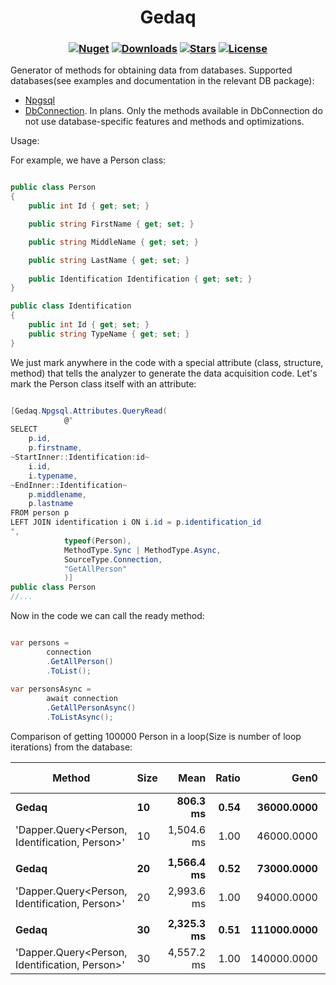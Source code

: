 <h1 align="center">
  <a>Gedaq</a>
</h1>

<h3 align="center">

  [![Nuget](https://img.shields.io/nuget/v/Gedaq?logo=Gedaq)](https://www.nuget.org/packages/Gedaq/)
  [![Downloads](https://img.shields.io/nuget/dt/Gedaq.svg)](https://www.nuget.org/packages/Gedaq/)
  [![Stars](https://img.shields.io/github/stars/SoftStoneDevelop/Gedaq?color=brightgreen)](https://github.com/SoftStoneDevelop/Gedaq/stargazers)
  [![License](https://img.shields.io/badge/license-MIT-blue.svg)](LICENSE)

</h3>

Generator of methods for obtaining data from databases.
Supported databases(see examples and documentation in the relevant DB package):<br>
- [Npgsql](https://github.com/SoftStoneDevelop/Gedaq.Npgsql)<br>
- [DbConnection](). In plans. Only the methods available in DbConnection do not use database-specific features and methods and optimizations.

Usage:

For example, we have a Person class:
```C#

public class Person
{
    public int Id { get; set; }

    public string FirstName { get; set; }

    public string MiddleName { get; set; }

    public string LastName { get; set; }
    
    public Identification Identification { get; set; }
}

public class Identification
{
    public int Id { get; set; }
    public string TypeName { get; set; }
}

```
We just mark anywhere in the code with a special attribute (class, structure, method) that tells the analyzer to generate the data acquisition code.
Let's mark the Person class itself with an attribute:

```C#

[Gedaq.Npgsql.Attributes.QueryRead(
            @"
SELECT 
    p.id,
    p.firstname,
~StartInner::Identification:id~
    i.id,
    i.typename,
~EndInner::Identification~
    p.middlename,
    p.lastname
FROM person p
LEFT JOIN identification i ON i.id = p.identification_id
",
            typeof(Person),
            MethodType.Sync | MethodType.Async,
            SourceType.Connection,
            "GetAllPerson"
            )]
public class Person
//...

```

Now in the code we can call the ready method:
```C#

var persons = 
        connection
        .GetAllPerson()
        .ToList();
        
var personsAsync = 
        await connection
        .GetAllPersonAsync()
        .ToListAsync();

```

Comparison of getting 100000 Person in a loop(Size is number of loop iterations) from the database:


|                                         Method | Size |       Mean | Ratio |        Gen0 |        Gen1 |       Gen2 | Allocated | Alloc Ratio |
|----------------------------------------------- |----- |-----------:|------:|------------:|------------:|-----------:|----------:|------------:|
|                                          **Gedaq** |   **10** |   **806.3 ms** |  **0.54** |  **36000.0000** |  **35000.0000** | **13000.0000** | **237.46 MB** |        **0.83** |
| &#39;Dapper.Query&lt;Person, Identification, Person&gt;&#39; |   10 | 1,504.6 ms |  1.00 |  46000.0000 |  45000.0000 | 14000.0000 | 287.05 MB |        1.00 |
|                                                |      |            |       |             |             |            |           |             |
|                                          **Gedaq** |   **20** | **1,566.4 ms** |  **0.52** |  **73000.0000** |  **72000.0000** | **27000.0000** | **474.93 MB** |        **0.83** |
| &#39;Dapper.Query&lt;Person, Identification, Person&gt;&#39; |   20 | 2,993.6 ms |  1.00 |  94000.0000 |  93000.0000 | 30000.0000 | 574.12 MB |        1.00 |
|                                                |      |            |       |             |             |            |           |             |
|                                          **Gedaq** |   **30** | **2,325.3 ms** |  **0.51** | **111000.0000** | **110000.0000** | **43000.0000** |  **712.4 MB** |        **0.83** |
| &#39;Dapper.Query&lt;Person, Identification, Person&gt;&#39; |   30 | 4,557.2 ms |  1.00 | 140000.0000 | 139000.0000 | 44000.0000 | 861.15 MB |        1.00 |
